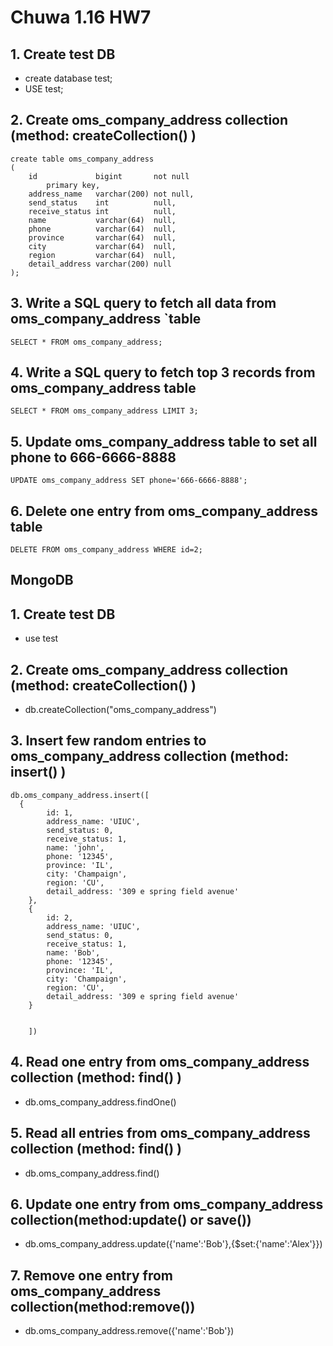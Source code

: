 # Chuwa 1.16 HW7

## 1. Create test DB
- create database test;
- USE test;

## 2. Create oms_company_address collection (method: createCollection() )
```
create table oms_company_address
(
    id             bigint       not null
        primary key,
    address_name   varchar(200) not null,
    send_status    int          null,
    receive_status int          null,
    name           varchar(64)  null,
    phone          varchar(64)  null,
    province       varchar(64)  null,
    city           varchar(64)  null,
    region         varchar(64)  null,
    detail_address varchar(200) null
);
```
## 3. Write a SQL query to fetch all data from oms_company_address `table
```
SELECT * FROM oms_company_address;
```

## 4. Write a SQL query to fetch top 3 records from oms_company_address table
```
SELECT * FROM oms_company_address LIMIT 3;
```

## 5. Update oms_company_address table to set all phone to 666-6666-8888

```
UPDATE oms_company_address SET phone='666-6666-8888';
```

## 6. Delete one entry from oms_company_address table
```
DELETE FROM oms_company_address WHERE id=2;
```
## MongoDB
## 1. Create test DB
- use test

## 2. Create oms_company_address collection (method: createCollection() )
- db.createCollection("oms_company_address")

## 3. Insert few random entries to oms_company_address collection (method: insert() )
```
db.oms_company_address.insert([
  {
		id: 1,
        address_name: 'UIUC',
        send_status: 0,
        receive_status: 1,
        name: 'john',
        phone: '12345',
        province: 'IL',
        city: 'Champaign',
        region: 'CU',
        detail_address: '309 e spring field avenue'
	},
    {
		id: 2,
        address_name: 'UIUC',
        send_status: 0,
        receive_status: 1,
        name: 'Bob',
        phone: '12345',
        province: 'IL',
        city: 'Champaign',
        region: 'CU',
        detail_address: '309 e spring field avenue'
	}
    
    
    ])
```

## 4. Read one entry from oms_company_address collection (method: find() )
- db.oms_company_address.findOne()

## 5. Read all entries from oms_company_address collection (method: find() )
- db.oms_company_address.find()

## 6. Update one entry from oms_company_address collection(method:update() or save())
- db.oms_company_address.update({'name':'Bob'},{$set:{'name':'Alex'}})

## 7. Remove one entry from oms_company_address collection(method:remove())
- db.oms_company_address.remove({'name':'Bob'})